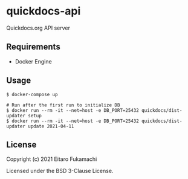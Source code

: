 # quickdocs-api

Quickdocs.org API server

## Requirements

* Docker Engine

## Usage

```
$ docker-compose up

# Run after the first run to initialize DB
$ docker run --rm -it --net=host -e DB_PORT=25432 quickdocs/dist-updater setup
$ docker run --rm -it --net=host -e DB_PORT=25432 quickdocs/dist-updater update 2021-04-11
```

## License

Copyright (c) 2021 Eitaro Fukamachi

Licensed under the BSD 3-Clause License.
